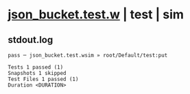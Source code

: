# [json_bucket.test.w](../../../../../tests/valid/json_bucket.test.w) | test | sim

## stdout.log
```log
pass ─ json_bucket.test.wsim » root/Default/test:put

Tests 1 passed (1)
Snapshots 1 skipped
Test Files 1 passed (1)
Duration <DURATION>
```

